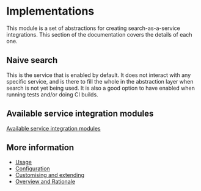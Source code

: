 # Implementations

This module is a set of abstractions for creating search-as-a-service integrations. This section
of the documentation covers the details of each one.

## Naive search

This is the service that is enabled by default. It does not interact with any specific service, and is
there to fill the whole in the abstraction layer when search is not yet being used. It is also a good option
to have enabled when running tests and/or doing CI builds.

## Available service integration modules

[Available service integration modules](available-service-integration-modules.md)

## More information

* [Usage](usage.md)
* [Configuration](configuration.md)
* [Customising and extending](customising.md)
* [Overview and Rationale](overview.md)

